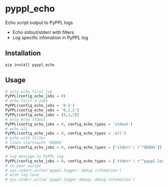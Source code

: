 # pyppl_echo

Echo script output to PyPPL logs

- Echo stdout/stderr with filters
- Log specific infomation in PyPPL log

## Installation
```shell
pip install pyppl_echo
```

## Usage

```python
# only echo first job
PyPPL(config_echo_jobs = 0)
# echo first 3 jobs
PyPPL(config_echo_jobs = '0-2')
PyPPL(config_echo_jobs = '0,1,2')
PyPPL(config_echo_jobs = [0,1,2])
# only echo stdout
PyPPL(config_echo_jobs = 0, config_echo_types = 'stdout')
# echo all
PyPPL(config_echo_jobs = 0, config_echo_types = 'all')
# echo with filter
# lines startswith 'DEBUG'
PyPPL(config_echo_jobs = 0, config_echo_types = {'stderr': r'^DEBUG'})

# log message to PyPPL log
PyPPL(config_echo_jobs = 0, config_echo_types = {'stderr': r'^pyppl.logger'})
# in your script
# sys.stderr.write('pyppl.logger: debug infomation')
# with log leve
# sys.stderr.write('pyppl.logger.debug: debug infomation')

```
